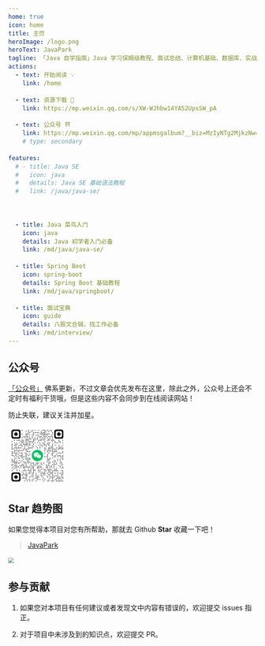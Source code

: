 ```yaml
---
home: true
icon: home
title: 主页
heroImage: /logo.png
heroText: JavaPark
tagline: 「Java 自学指南」Java 学习保姆级教程、面试总结、计算机基础、数据库、实战实践、效率工具、资源分享、程序人生。
actions:
  - text: 开始阅读 💡
    link: /home

  - text: 资源下载 💯
    link: https://mp.weixin.qq.com/s/XW-WJhbw14YA52UpsSW_pA

  - text: 公众号 ⛩
    link: https://mp.weixin.qq.com/mp/appmsgalbum?__biz=MzIyNTg2MjkzNw==&action=getalbum&album_id=2501145320567963650&scene=173&from_msgid=2247496866&from_itemidx=1&count=3&nolastread=1#wechat_redirect
    # type: secondary

features:
  # - title: Java SE
  #   icon: java
  #   details: Java SE 基础语法教程
  #   link: /java/java-se/



  - title: Java 菜鸟入门
    icon: java
    details: Java 初学者入门必备
    link: /md/java/java-se/

  - title: Spring Boot
    icon: spring-boot
    details: Spring Boot 基础教程
    link: /md/java/springboot/

  - title: 面试宝典
    icon: guide
    details: 八股文合辑，找工作必备
    link: /md/interview/
---
```


## 公众号

[「公众号」](./.vuepress/public/personal/wechatpublic.png) 佛系更新，不过文章会优先发布在这里，除此之外，公众号上还会不定时有福利干货哦，但是这些内容不会同步到在线阅读网站！

防止失联，建议关注并加星。

<img src="./.vuepress/public/personal/wechatpublic.png" alt="「公众号」" style="zoom:40%;" />

## Star 趋势图

如果您觉得本项目对您有所帮助，那就去 Github **Star** 收藏一下吧！

>   [JavaPark](https://github.com/cunyu1943/JavaPark)

<img src="https://api.star-history.com/svg?repos=cunyu1943/JavaPark&type=Date" style="zoom:70%;" />

## 参与贡献

1.   如果您对本项目有任何建议或者发现文中内容有错误的，欢迎提交 issues 指正。

2.   对于项目中未涉及到的知识点，欢迎提交 PR。
